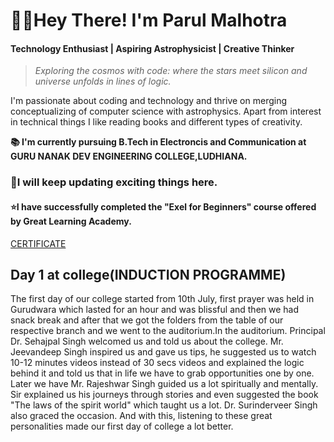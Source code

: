 # **👋🏻Hey There! I'm Parul Malhotra**

#### **Technology Enthusiast | Aspiring Astrophysicist | Creative Thinker**

>_Exploring the cosmos with code: where the stars meet silicon and universe unfolds in lines of logic._

I'm passionate about coding and technology and thrive on merging conceptualizing of computer science with astrophysics. Apart from interest in technical things I like reading books and different types of creativity.


**📚 I'm currently pursuing B.Tech in Electroncis and Communication at GURU NANAK DEV ENGINEERING COLLEGE,LUDHIANA.**





### **🌱I will keep updating exciting things here.**




#### ⭐I have successfully completed the "Exel for Beginners" course offered by Great Learning Academy.
[CERTIFICATE](https://www.mygreatlearning.com/certificate/GASIELLC)





## **Day 1 at college(INDUCTION PROGRAMME)**
The first day of our college started from 10th July, first prayer was held in Gurudwara which lasted for an hour and was blissful and then we had snack break and after that we got the folders from the table of our respective branch and we went to the auditorium.In the auditorium. Principal Dr. Sehajpal Singh welcomed us and told us about the college. Mr. Jeevandeep Singh inspired us and gave us tips, he suggested us to watch 10-12 minutes videos instead of 30 secs videos and explained the logic behind it and told us that in life we ​​have to grab opportunities one by one. Later we have Mr. Rajeshwar Singh guided us a lot spiritually and mentally. Sir explained us his journeys through stories and even suggested the book "The laws of the spirit world" which taught us a lot. Dr. Surinderveer Singh also graced the occasion. And with this, listening to these great personalities made our first day of college a lot better.






